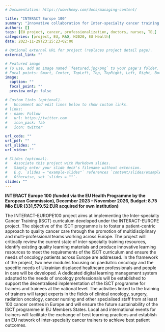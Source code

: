 ```yaml
---
# Documentation: https://wowchemy.com/docs/managing-content/

title: "INTERACT Europe 100"
summary: "Innovative collaboration for Inter-specialty cancer training across Europe"
authors: []
tags: [EU project, cancer, professionalization, doctors, nurses, TEL]
categories: [project, EU, R&D, H2020, EU Health]
date: 2023-11-29T23:25:23+02:00

# Optional external URL for project (replaces project detail page).
external_link: ""

# Featured image
# To use, add an image named `featured.jpg/png` to your page's folder.
# Focal points: Smart, Center, TopLeft, Top, TopRight, Left, Right, BottomLeft, Bottom, BottomRight.
image:
  caption: ""
  focal_point: ""
  preview_only: false

# Custom links (optional).
#   Uncomment and edit lines below to show custom links.
# links:
# - name: Follow
#   url: https://twitter.com
#   icon_pack: fab
#   icon: twitter

url_code: ""
url_pdf: ""
url_slides: ""
url_video: ""

# Slides (optional).
#   Associate this project with Markdown slides.
#   Simply enter your slide deck's filename without extension.
#   E.g. `slides = "example-slides"` references `content/slides/example-slides.md`.
#   Otherwise, set `slides = ""`.
slides: ""
---
```


**INTERACT Europe 100 (funded via the EU Health Programme by the European Commission), December 2023 – November 2026, Budget: 8.75 Mio EUR (331,579.52 EUR acquired for own institution)**

The INTERACT-EUROPE100 project aims at implementing the Inter-specialty Cancer Training (ISCT) curriculum developed under the INTERACT-EUROPE project. The objective of the ISCT programme is to foster a patient-centric approach to quality cancer care through the promotion of multidisciplinary and multi-professional teams working across Europe. The project will critically review the current state of inter-specialty training resources, identify existing quality learning materials and produce innovative learning resources to meet the requirements of the ISCT curriculum and ensure the needs of oncology patients across Europe are addressed. In the framework of the project, two new modules focusing on paediatric oncology and the specific needs of Ukrainian displaced healthcare professionals and people in care will be developed. A dedicated digital learning management system adapted to the needs of oncology professionals will be established to support the decentralised implementation of the ISCT programme for trainers and trainees at the national level. The activities linked to the training of trainers will target experts in the fields of clinical oncology, surgery, radiation oncology, cancer nursing and other specialised staff from at least 100 cancer centres in Europe and will ensure the future sustainability of the ISCT programme in EU Members States. Local and international events for trainers will facilitate the exchange of best learning practices and establish an EU network of inter-specialty cancer trainers to achieve best patient outcomes.